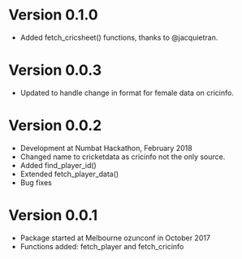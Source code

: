 # Version 0.1.0
  * Added fetch_cricsheet() functions, thanks to @jacquietran.

# Version 0.0.3
  * Updated to handle change in format for female data on cricinfo.

# Version 0.0.2
  * Development at Numbat Hackathon, February 2018
  * Changed name to cricketdata as cricinfo not the only source.
  * Added find_player_id()
  * Extended fetch_player_data()
  * Bug fixes

# Version 0.0.1
  * Package started at Melbourne ozunconf in October 2017
  * Functions added: fetch_player and fetch_cricinfo

